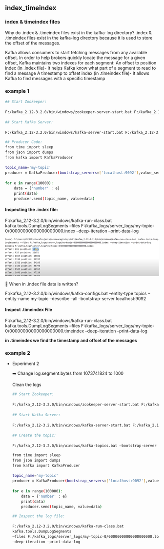 ## index_timeindex

### index & timeindex files
Why do .index & .timeindex files exist in the kafka-log directory? .index & .timeindex files exist in the kafka-log directory because it is used to store the offset of the messages.

Kafka allows consumers to start fetching messages from any available offset. In order to help brokers quickly locate the message for a given offset, Kafka maintains two indexes for each segment: An offset to position index (in .index file)- It helps Kafka know what part of a segment to read to find a message A timestamp to offset index (in .timeindex file)- It allows Kafka to find messages with a specific timestamp

### example 1

```bash
## Start Zookeeper:

F:/kafka_2.12-3.2.0/bin/windows/zookeeper-server-start.bat F:/kafka_2.12-3.2.0/config/zookeeper.properties

## Start Kafka Server:

F:/kafka_2.12-3.2.0/bin/windows/kafka-server-start.bat F:/kafka_2.12-3.2.0/config/server.properties

```

```bash
## Producer Code:
from time import sleep
from json import dumps
from kafka import KafkaProducer

topic_name='my-topic'
producer = KafkaProducer(bootstrap_servers=['localhost:9092'],value_serializer=lambda x: dumps(x).encode('utf-8'))

for e in range(10000):
    data = {'number' : e}
    print(data)
    producer.send(topic_name, value=data)
```

#### Inspecting the .index file:

F:/kafka_2.12-3.2.0/bin/windows/kafka-run-class.bat kafka.tools.DumpLogSegments –files F:/kafka_logs/server_logs/my-topic-0/00000000000000000000.index –deep-iteration –print-data-log

![index.png](Media/index.png)

<aside>
📌 When in .index file data is written?

F:/kafka_2.12-3.2.0/bin/windows/kafka-configs.bat –entity-type topics –entity-name my-topic –describe –all –bootstrap-server localhost:9092

#### Inspect .timeindex File

F:/kafka_2.12-3.2.0/bin/windows/kafka-run-class.bat kafka.tools.DumpLogSegments –files F:/kafka_logs/server_logs/my-topic-0/00000000000000000000.timeindex –deep-iteration –print-data-log

**in .timeindex we find the timestamp and offset of the messages**

</aside>

### example 2
- Experiment 2
    
    <aside>
    ➡️ Change log.segment.bytes from 1073741824 to 1000
    
    Clean the logs
    
    </aside>
    
    ```bash
    ## Start Zookeeper:
    
    F:/kafka_2.12-3.2.0/bin/windows/zookeeper-server-start.bat F:/kafka_2.12-3.2.0/config/zookeeper.properties
    
    ## Start Kafka Server:
    
    F:/kafka_2.12-3.2.0/bin/windows/kafka-server-start.bat F:/kafka_2.12-3.2.0/config/server.properties
    
    ## Create the topic:
    
    F:/kafka_2.12-3.2.0/bin/windows/kafka-topics.bat –bootstrap-server localhost:9092 –create –topic my-topic –partitions 1 –replication-factor 1 –config index.interval.bytes=10
    ```
    
    ```bash
    from time import sleep
    from json import dumps
    from kafka import KafkaProducer
    
    topic_name='my-topic'
    producer = KafkaProducer(bootstrap_servers=['localhost:9092'],value_serializer=lambda x: dumps(x).encode('utf-8'))
    
    for e in range(100000):
        data = {'number' : e}
        print(data)
        producer.send(topic_name, value=data)
    ```
    
    ```bash
    ## Inspect the log file:
    
    F:/kafka_2.12-3.2.0/bin/windows/kafka-run-class.bat 
    kafka.tools.DumpLogSegments 
    –files F:/kafka_logs/server_logs/my-topic-0/00000000000000000000.log 
    –deep-iteration –print-data-log
    ```